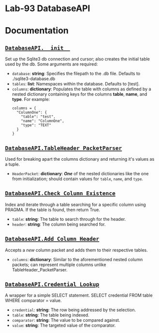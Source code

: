 # Lab-93 DatabaseAPI

# Documentation
## [```DatabaseAPI.__init__```](https://github.com/guyyatsu/DatabaseAPI/blob/e7b15b094551057e00be465b094fa9a460f76563/src/DatabaseAPI/DatabaseAPI.py#L8-L63)  
Set up the Sqlite3 db connection and cursor; also creates the initial table used by the db.  Some arguments are required:
  - ```database```: __string__: Specifies the filepath to the .db file. Defaults to ./sqlite3-database.db
  - ```tables```: __list__: Namespaces within the database. Defaults to \[test].
  - ```columns```: __dictionary__: Populates the table with columns as defined by a nested dictionary containing keys for
  the columns **table**, **name**, and **type**. For example:  
    ```
    columns = {
      "ColumnOne": {
        "table": "test",
        "name": "ColumnOne",
        "type": "TEXT"
      }
    }
    ```

## [```DatabaseAPI.TableHeader_PacketParser```](https://github.com/guyyatsu/DatabaseAPI/blob/e7b15b094551057e00be465b094fa9a460f76563/src/DatabaseAPI/DatabaseAPI.py#L66-L75)  
Used for breaking apart the columns dictionary and returning it's values as a tuple.  
  - ```HeaderPacket```: __dictionary__: __*One*__ of the nested dictionaries like the one from initialization; should contain values for ```table```, ```name```, and ```type```.

## [```DatabaseAPI.Check_Column_Existence```](https://github.com/guyyatsu/DatabaseAPI/blob/e7b15b094551057e00be465b094fa9a460f76563/src/DatabaseAPI/DatabaseAPI.py#L78-L94)  
Index and iterate through a table searching for a specific column using PRAGMA.  If the table is found, then return
True.  
  - ```table```: __string__: The table to search through for the header.
  - ```header```: __string__: The column being searched for.

## [```DatabaseAPI.Add_Column_Header```](https://github.com/guyyatsu/DatabaseAPI/blob/e7b15b094551057e00be465b094fa9a460f76563/src/DatabaseAPI/DatabaseAPI.py#L97-L116)  
Accepts a _new_ column packet and adds them to their respective tables.
  - ```columns```: __dictionary__: Similar to the aforementioned nested column packets; can represent multiple columns unlike TableHeader_PacketParser.

## [```DatabaseAPI.Credential_Lookup```](https://github.com/guyyatsu/DatabaseAPI/blob/e7b15b094551057e00be465b094fa9a460f76563/src/DatabaseAPI/DatabaseAPI.py#L119-L132)  
A wrapper for a simple SELECT statement.  SELECT credential FROM table WHERE comparator = value.

  - ```credential```: __string__: The row being addressed by the selection.
  - ```table```: __string__: The table being indexed.
  - ```comparator```: __string__: The value to be compared against.
  - ```value```: __string__: The targeted value of the comparator.